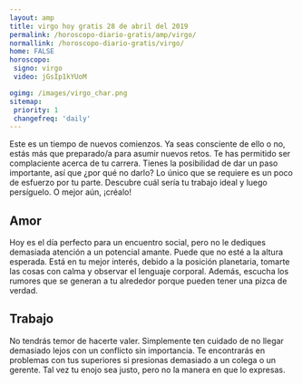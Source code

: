```yaml
---
layout: amp
title: virgo hoy gratis 28 de abril del 2019 
permalink: /horoscopo-diario-gratis/amp/virgo/
normallink: /horoscopo-diario-gratis/virgo/
home: FALSE
horoscopo:
 signo: virgo
 video: jGsIp1kYUoM

ogimg: /images/virgo_char.png
sitemap:
 priority: 1
 changefreq: 'daily'
---
```



Este es un tiempo de nuevos comienzos. Ya seas consciente de ello o no, estás más que preparado/a para asumir nuevos retos. Te has permitido ser complaciente acerca de tu carrera. Tienes la posibilidad de dar un paso importante, así que ¿por qué no darlo? Lo único que se requiere es un poco de esfuerzo por tu parte. Descubre cuál sería tu trabajo ideal y luego persíguelo. O mejor aún, ¡créalo!

## Amor

Hoy es el día perfecto para un encuentro social, pero no le dediques demasiada atención a un potencial amante. Puede que no esté a la altura esperada. Está en tu mejor interés, debido a la posición planetaria, tomarte las cosas con calma y observar el lenguaje corporal. Además, escucha los rumores que se generan a tu alrededor porque pueden tener una pizca de verdad.

## Trabajo

No tendrás temor de hacerte valer. Simplemente ten cuidado de no llegar demasiado lejos con un conflicto sin importancia. Te encontrarás en problemas con tus superiores si presionas demasiado a un colega o un gerente. Tal vez tu enojo sea justo, pero no la manera en que lo expresas.